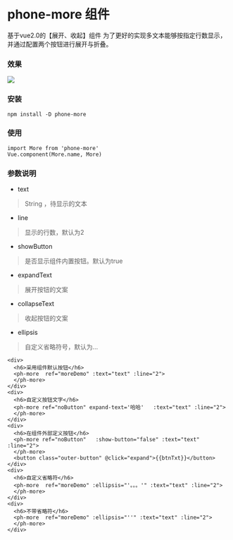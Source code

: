 # phone-more 组件
基于vue2.0的【展开、收起】组件
为了更好的实现多文本能够按指定行数显示，并通过配置两个按钮进行展开与折叠。
### 效果
![](https://lucefer.github.io/phone-ui/images/more.png)
### 安装
```
npm install -D phone-more
```
### 使用
```
import More from 'phone-more'
Vue.component(More.name, More)
```
### 参数说明
* text
> String ，待显示的文本
* line
> 显示的行数，默认为2
* showButton
> 是否显示组件内置按钮。默认为true
* expandText
> 展开按钮的文案
* collapseText
> 收起按钮的文案
* ellipsis
> 自定义省略符号，默认为...

```
<div>
  <h6>采用组件默认按钮</h6>
  <ph-more  ref="moreDemo" :text="text" :line="2">
  </ph-more>
</div>
<div>
  <h6>自定义按钮文字</h6>
  <ph-more ref="noButton" expand-text='哈哈'   :text="text" :line="2">
  </ph-more>
</div>
<div>
  <h6>在组件外部定义按钮</h6>
  <ph-more ref="noButton"   :show-button="false" :text="text" :line="2">
  </ph-more>
  <button class="outer-button" @click="expand">{{btnTxt}}</button>
</div>
<div>
  <h6>自定义省略符</h6>
  <ph-more  ref="moreDemo" :ellipsis="'。。。'" :text="text" :line="2">
  </ph-more>
</div>
<div>
  <h6>不带省略符</h6>
  <ph-more  ref="moreDemo" :ellipsis="''" :text="text" :line="2">
  </ph-more>
</div>
```

